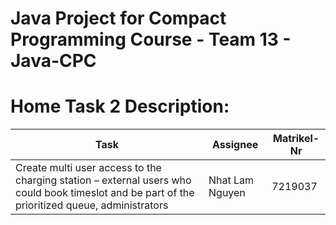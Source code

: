 # Java Project for Compact Programming Course - Team 13 - Java-CPC

# Home Task 2 Description:

| Task | Assignee | Matrikel-Nr  |
| -------- | -------- | -------- |
Create multi user access to the charging station – external users who could book timeslot and be part of the prioritized queue, administrators	 | Nhat Lam Nguyen | 7219037 |
